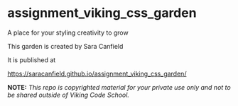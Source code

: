 assignment_viking_css_garden
============================

A place for your styling creativity to grow

This garden is created by Sara Canfield

It is published at 

 https://saracanfield.github.io/assignment_viking_css_garden/

**NOTE:** *This repo is copyrighted material for your private use only and not to be shared outside of Viking Code School.*

